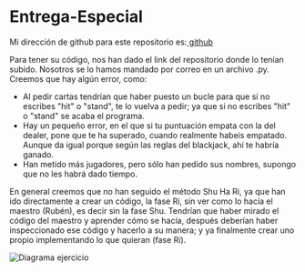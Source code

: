 # Entrega-Especial

Mi dirección de github para este repositorio es:[ github](https://github.com/Xavitheforce/Entrega-Especial)

Para tener su código, nos han dado el link del repositorio donde lo tenían subido. Nosotros se lo hamos mandado por correo en un archivo .py.
Creemos que hay algún error, como:
- Al pedir cartas tendrían que haber puesto un bucle para que si no escribes "hit" o "stand", te lo vuelva a pedir; ya que si no escribes  "hit" o "stand" se acaba el programa.
- Hay un pequeño error, en el que si tu puntuación empata con la del dealer, pone que te ha superado, cuando realmente habeis empatado. Aunque da igual porque según las reglas del blackjack, ahí te habría ganado.
- Han metido más jugadores, pero sólo han pedido sus nombres, supongo que no les habrá dado tiempo.

En general creemos que no han seguido el método Shu Ha Ri, ya que han ido directamente a crear un código, la fase Ri, sin ver como lo hacía el maestro (Rubén), es decir sin la fase Shu. Tendrían que haber mirado el código del maestro y aprender cómo se hacía, después deberían haber inspeccionado ese código y hacerlo a su manera; y ya finalmente crear uno propio implementando lo que quieran (fase Ri).

![Diagrama ejercicio](https://user-images.githubusercontent.com/91721699/143012763-c67aba9a-5a14-4bba-8107-5d23324f6bcd.jpg)
